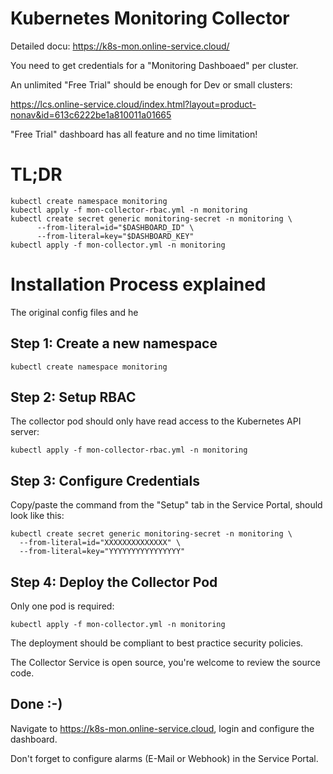 # Kubernetes Monitoring Collector

Detailed docu: https://k8s-mon.online-service.cloud/

You need to get credentials for a "Monitoring Dashboaed" per cluster.

An unlimited "Free Trial" should be enough for Dev or small clusters:

https://lcs.online-service.cloud/index.html?layout=product-nonav&id=613c6222be1a810011a01665

"Free Trial" dashboard has all feature and no time limitation!


# TL;DR

    kubectl create namespace monitoring 
    kubectl apply -f mon-collector-rbac.yml -n monitoring 
    kubectl create secret generic monitoring-secret -n monitoring \
          --from-literal=id="$DASHBOARD_ID" \
          --from-literal=key="$DASHBOARD_KEY" 
    kubectl apply -f mon-collector.yml -n monitoring 


# Installation Process explained

The original config files and he 

## Step 1: Create a new namespace

    kubectl create namespace monitoring 

## Step 2: Setup RBAC 

The collector pod should only have read access to the Kubernetes API server:

    kubectl apply -f mon-collector-rbac.yml -n monitoring 

## Step 3: Configure Credentials

Copy/paste the command from the "Setup" tab in the Service Portal, 
should look like this:

    kubectl create secret generic monitoring-secret -n monitoring \
      --from-literal=id="XXXXXXXXXXXXXX" \
      --from-literal=key="YYYYYYYYYYYYYYYY" 

## Step 4: Deploy the Collector Pod

Only one pod is required:

    kubectl apply -f mon-collector.yml -n monitoring 

The deployment should be compliant to best practice security policies.

The Collector Service is open source, you're welcome to review the source code.

## Done :-)

Navigate to https://k8s-mon.online-service.cloud, 
login and configure the dashboard.

Don't forget to configure alarms (E-Mail or Webhook) in the Service Portal.